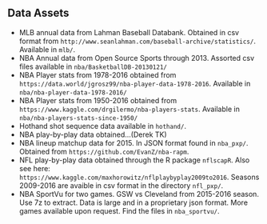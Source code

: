 ## Data Assets

+ MLB annual data from Lahman Baseball Databank.  Obtained in csv format from `http://www.seanlahman.com/baseball-archive/statistics/`.  Available in `mlb/`.
+ NBA Annual data from Open Source Sports through 2013.  Assorted csv files available in `nba/BasketballDB-20130121/`
+ NBA Player stats from 1978-2016 obtained from `https://data.world/jgrosz99/nba-player-data-1978-2016`.  Available in `nba/nba-player-data-1978-2016/`
+ NBA Player stats from 1950-2016 obtained from `https://www.kaggle.com/drgilermo/nba-players-stats`.  Available in `nba/nba-players-stats-since-1950/`
+ Hothand shot sequence data available in `hothand/`.
+ NBA play-by-play data obtained...(Derek TK)
+ NBA lineup matchup data for 2015.  In JSON format found in `nba_pxp/`.  Obtained from `https://github.com/EvanZ/nba-rapm`.
+ NFL play-by-play data obtained through the R package `nflscapR`.  Also see here: `https://www.kaggle.com/maxhorowitz/nflplaybyplay2009to2016`.  Seasons 2009-2016 are avaible in csv format in the directory `nfl_pxp/`.
+ NBA SportVu for two games.  GSW vs Cleveland from 2015-2016 season.  Use 7z to extract.  Data is large and in a proprietary json format.  More games available upon request.  Find the files in `nba_sportvu/`.
